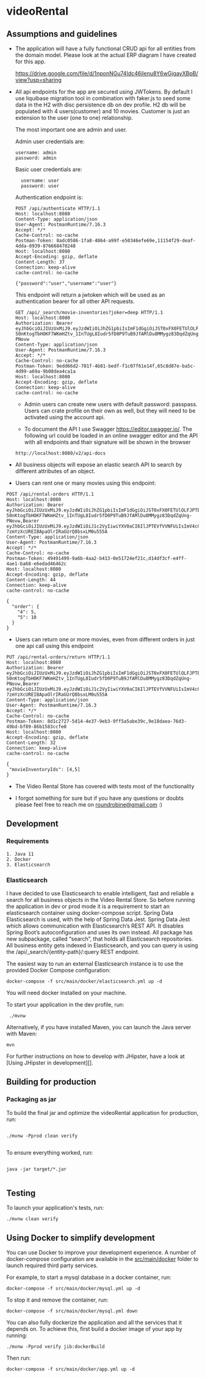 # videoRental

## Assumptions and guidelines 

- The application will have a fully functional CRUD api for all entities  from the domain model. 
  Please look at the actual ERP diagram I have created for this app.
  
  https://drive.google.com/file/d/1nponNGu74Idc46ilenu8Y6wGjgayXBpB/view?usp=sharing
  
- All api endpoints for the app are secured using JWTokens. 
  By default I use liquibase migration tool in combination with faker.js to seed some data in the H2 with disc persistence db on dev profile.
  H2 db will be populated with 4 users(customer) and 10 movies. Customer is just an extension to the user (one to one) relationship.

  The most important one are admin and user. 
  
  Admin user credentials are:
  ```
  username: admin
  password: admin
  ```
    
  Basic user credentials are:
  ```
    username: user
    password: user
  ```
  
  Authentication endpoint is:
  
  ```
  POST /api/authenticate HTTP/1.1
  Host: localhost:8080
  Content-Type: application/json
  User-Agent: PostmanRuntime/7.16.3
  Accept: */*
  Cache-Control: no-cache
  Postman-Token: 8adc0586-1fa8-4864-a99f-e50346efe69e,11154f29-deaf-4dda-8939-876668470248
  Host: localhost:8080
  Accept-Encoding: gzip, deflate
  Content-Length: 37
  Connection: keep-alive
  cache-control: no-cache
  
  {"password":"user","username":"user"}
  
    ```
  This endpoint will return a jwtoken which will be used as an authentication bearer for all other API requests.
  
  ```
  GET /api/_search/movie-inventories?joker=deep HTTP/1.1
  Host: localhost:8080
  Authorization: Bearer eyJhbGciOiJIUzUxMiJ9.eyJzdWIiOiJhZG1pbiIsImF1dGgiOiJST0xFX0FETUlOLFJPTEVfVVNFUiIsImV4cCI6MTU5OTY0OTg5NX0.dIlrtTbc15T8-50nKtogTbHOKF7WKmHZtv_1InTUgL8Iudr5fD0P9TuB9JfAMlDu8MMygz83DqdZqUng-PNovw
  Content-Type: application/json
  User-Agent: PostmanRuntime/7.16.3
  Accept: */*
  Cache-Control: no-cache
  Postman-Token: 9edd66d2-701f-4b81-bedf-f1c07f61e14f,65c8d87e-ba5c-4d99-a69a-9b08dea4ca1a
  Host: localhost:8080
  Accept-Encoding: gzip, deflate
  Connection: keep-alive
  cache-control: no-cache
  ```
  
  - Admin users can create new users with default password: passpass. Users can crate profile on their own as well, 
  but they will need to be activated using the account api.
  
  - To document the API I use Swagger https://editor.swagger.io/. The following url could be loaded in an online swagger editor and the API with all endpoints and thair signature will be shown in the browser
  ```
  http://localhost:8080/v2/api-docs
  ```
  
- All business objects will expose an elastic search API to search by different attributes of an object.

- Users can rent one or many movies using this endpoint:
 ```
 POST /api/rental-orders HTTP/1.1
 Host: localhost:8080
 Authorization: Bearer eyJhbGciOiJIUzUxMiJ9.eyJzdWIiOiJhZG1pbiIsImF1dGgiOiJST0xFX0FETUlOLFJPTEVfVVNFUiIsImV4cCI6MTU5OTY0OTg5NX0.dIlrtTbc15T8-50nKtogTbHOKF7WKmHZtv_1InTUgL8Iudr5fD0P9TuB9JfAMlDu8MMygz83DqdZqUng-PNovw,Bearer eyJhbGciOiJIUzUxMiJ9.eyJzdWIiOiJ1c2VyIiwiYXV0aCI6IlJPTEVfVVNFUiIsImV4cCI6MTU5OTc4MTY5Nn0.Ht03bW0aapT9Tjh2n10XPZq7ogD_c83np9I0kiwgnYHAowat-7zmYzXcUREIBApaOlrIRaGUrQ8bsxLM0u555A
 Content-Type: application/json
 User-Agent: PostmanRuntime/7.16.3
 Accept: */*
 Cache-Control: no-cache
 Postman-Token: 49491499-9a6b-4aa2-b413-0e51724ef21c,d14df3cf-e4ff-4ae1-ba68-e6edad46462c
 Host: localhost:8080
 Accept-Encoding: gzip, deflate
 Content-Length: 44
 Connection: keep-alive
 cache-control: no-cache
 
 {
   "order": {
     "4": 5,
     "5": 10
   }
 }
  ```
  
- Users can return one or more movies, even from different orders in just one api call using this endpoint 
 ```
PUT /api/rental-orders/return HTTP/1.1
Host: localhost:8080
Authorization: Bearer eyJhbGciOiJIUzUxMiJ9.eyJzdWIiOiJhZG1pbiIsImF1dGgiOiJST0xFX0FETUlOLFJPTEVfVVNFUiIsImV4cCI6MTU5OTY0OTg5NX0.dIlrtTbc15T8-50nKtogTbHOKF7WKmHZtv_1InTUgL8Iudr5fD0P9TuB9JfAMlDu8MMygz83DqdZqUng-PNovw,Bearer eyJhbGciOiJIUzUxMiJ9.eyJzdWIiOiJ1c2VyIiwiYXV0aCI6IlJPTEVfVVNFUiIsImV4cCI6MTU5OTc4MTY5Nn0.Ht03bW0aapT9Tjh2n10XPZq7ogD_c83np9I0kiwgnYHAowat-7zmYzXcUREIBApaOlrIRaGUrQ8bsxLM0u555A
Content-Type: application/json
User-Agent: PostmanRuntime/7.16.3
Accept: */*
Cache-Control: no-cache
Postman-Token: 8d1c2727-5d14-4e37-9eb3-9ff5a5abe39c,9e18daea-76d3-49bd-bf89-86b1583ccfe0
Host: localhost:8080
Accept-Encoding: gzip, deflate
Content-Length: 32
Connection: keep-alive
cache-control: no-cache

{
  "movieInventoryIds": [4,5]
}

 ```
- The Video Rental Store has covered with tests most of the functionality  


- I forgot something for sure but if you have any questions or doubts please feel free to reach me on roundrobine@gmail.com :) 





## Development


### Requirements

    1. Java 11
    2. Docker
    3. Elasticsearch

    

### Elasticsearch

I have decided to use Elasticsearch to enable intelligent, fast and reliable a search for all business objects in the Video Rental Store.
So before running the application in dev or prod mode it is a requirement to start an elasticsearch container using docker-compose script.
Spring Data Elasticsearch is used, with the help of Spring Data Jest. Spring Data Jest which allows communication with Elasticsearch’s REST API. It disables Spring Boot’s autoconfiguration and uses its own instead.
All package has new subpackage, called “search”, that holds all Elasticsearch repositories.
All business entity gets indexed in Elasticsearch, and you can query is using the /api/_search/{entity-path}/:query REST endpoint.

The easiest way to run an external Elasticsearch instance is to use the provided Docker Compose configuration:

```
docker-compose -f src/main/docker/elasticsearch.yml up -d
```
You will need docker installed on your machine. 

To start your application in the dev profile, run:

```
 ./mvnw
 ```
 Alternatively, if you have installed Maven, you can launch the Java server with Maven:
 
 ```
 mvn
 ```
 

For further instructions on how to develop with JHipster, have a look at [Using JHipster in development][].

## Building for production

### Packaging as jar

To build the final jar and optimize the videoRental application for production, run:

```

./mvnw -Pprod clean verify


```

To ensure everything worked, run:

```

java -jar target/*.jar


```

## Testing

To launch your application's tests, run:

```
./mvnw clean verify
```

## Using Docker to simplify development

You can use Docker to improve your development experience. A number of docker-compose configuration are available in the [src/main/docker](src/main/docker) folder to launch required third party services.

For example, to start a mysql database in a docker container, run:

```
docker-compose -f src/main/docker/mysql.yml up -d
```

To stop it and remove the container, run:

```
docker-compose -f src/main/docker/mysql.yml down
```

You can also fully dockerize the application and all the services that it depends on.
To achieve this, first build a docker image of your app by running:

```
./mvnw -Pprod verify jib:dockerBuild
```

Then run:

```
docker-compose -f src/main/docker/app.yml up -d
```

